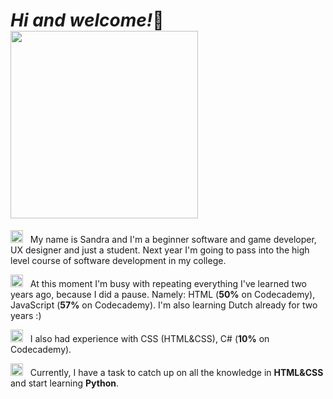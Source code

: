 <h1><em>Hi and welcome!</em>🌙 </br> <img src = "https://raw.githubusercontent.com/gist/KartSriv/3ec0038fbd26cdac8573382dc1cc857e/raw/b62b85e17ba62459c4c2f37e3d6314407d576f9f/nyancat.gif" width="300"/></h1>
  <p> <img src = "https://i.pinimg.com/originals/e4/96/0c/e4960c1d084132279f17ca869846c00c.gif" width = "20"> &nbsp My name is Sandra and I'm a beginner software and game developer, UX designer and just a student. Next year I'm going to pass into the high level course of software development in my college.</p>

  <p> <img src = "https://i.pinimg.com/originals/e4/96/0c/e4960c1d084132279f17ca869846c00c.gif" width = "20"> &nbsp At this moment I'm busy with repeating everything I've learned two years ago, because I did a pause. Namely: HTML (<strong>50%</strong> on Codecademy), JavaScript (<strong>57%</strong> on Codecademy). I'm also learning Dutch already for two years :)</p>

  <p> <img src = "https://i.pinimg.com/originals/e4/96/0c/e4960c1d084132279f17ca869846c00c.gif" width = "20"> &nbsp I also had experience with CSS (HTML&CSS), C# (<strong>10%</strong> on Codecademy).</p>

  <p> <img src = "https://i.pinimg.com/originals/e4/96/0c/e4960c1d084132279f17ca869846c00c.gif" width = "20"> &nbsp Currently, I have a task to catch up on all the knowledge in <strong>HTML&CSS</strong> and start learning <strong>Python</strong>.</p>
